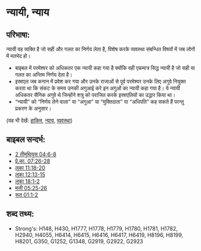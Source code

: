 # न्यायी, न्याय #

## परिभाषा: ##

न्यायी वह व्यक्ति है जो सही और गलत का निर्णय लेता है, विशेष करके व्यवस्था संबन्धित विषयों में जब लोगों में मतभेद हो।

* बाइबल में परमेश्वर को अधिकतर एक न्यायी कहा गया है क्योंकि वही एकमात्र सिद्ध न्यायी है जो सही या गलत का अन्तिम निर्णय देता है।
* इस्राएल जब कनान में प्रवेश कर गया और उनके राजाओं से पूर्व परमेश्वर उनके लिए अगुवे नियुक्त करता था कि संकट के समय उनकी अगुआई करे इन अगुओं का न्यायी कहा गया है। ये न्यायी अधिकतर सैनिक अगुवे थे जिन्होंने शत्रु को पराजित करके इस्राएलियों का उद्धार किया था।
* “न्यायी” को “निर्णय लेने वाला” या “अगुआ” या “मुक्तिदाता” या “अधिपति” कह सकते हैं परन्तु प्रकरण के अनुसार।

(यह भी देखें: [हाकिम](../other/governor.md), [न्याय](../kt/judge.md), [व्यवस्था](../kt/lawofmoses.md))

## बाइबल सन्दर्भ: ##

* [2 तीमुथियुस 04:6-8](rc://hi/tn/help/2ti/04/06)
* [प्रे.का. 07:26-28](rc://hi/tn/help/act/07/26)
* [लूका 11:18-20](rc://hi/tn/help/luk/11/18)
* [लूका 12:13-15](rc://hi/tn/help/luk/12/13)
* [लूका 18:1-2](rc://hi/tn/help/luk/18/01)
* [मत्ती 05:25-26](rc://hi/tn/help/mat/05/25)
* [रूत 01:1-2](rc://hi/tn/help/rut/01/01)

## शब्द तथ्य: ##

* Strong's: H148, H430, H1777, H1778, H1779, H1780, H1781, H1782, H2940, H4055, H6414, H6415, H6416, H6417, H6419, H8196, H8199, H8201, G350, G1252, G1348, G2919, G2922, G2923
